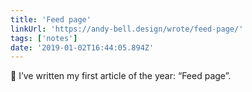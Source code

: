 ```yaml
---
title: 'Feed page'
linkUrl: 'https://andy-bell.design/wrote/feed-page/'
tags: ['notes'] 
date: '2019-01-02T16:44:05.894Z'
---
```

📝 I’ve written my first article of the year: “Feed page”.
